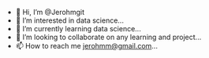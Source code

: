 - 👋 Hi, I’m @Jerohmgit
- 👀 I’m interested in data science...
- 🌱 I’m currently learning data science...
- 💞️ I’m looking to collaborate on any learning and project...
- 📫 How to reach me jerohmm@gmail.com...

<!---
Jerohmgit/Jerohmgit is a ✨ special ✨ repository because its `README.md` (this file) appears on your GitHub profile.
You can click the Preview link to take a look at your changes.
--->
